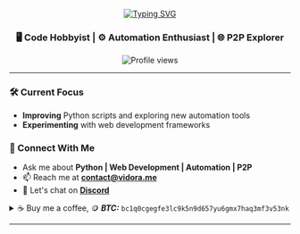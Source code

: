<p align="center">
  <a href="https://git.io/typing-svg">
    <img src="https://readme-typing-svg.demolab.com/?lines=Hello+there!+%F0%9F%91%8B;I%27m+RK&center=true&size=28" alt="Typing SVG">
  </a>
</p>

<h3 align="center">
  🖥️ Code Hobbyist | ⚙️ Automation Enthusiast | 🌐 P2P Explorer
</h3>

<p align="center">
  <img src="https://komarev.com/ghpvc/?username=RKeaves&label=Profile%20views&color=0e75b6&style=flat" alt="Profile views" />
</p>

---

### 🛠️ Current Focus
- **Improving** Python scripts and exploring new automation tools
- **Experimenting** with web development frameworks

### 💬 Connect With Me
- Ask me about **Python | Web Development | Automation | P2P**
- 📫 Reach me at **contact@vidora.me**
- 🚀 Let's chat on <a href="https://dcd.gg/vidora" target="_blank"><strong>Discord</strong></a>


<details>
  <summary>☕ Buy me a coffee, 🪙 <strong><em>BTC:</em></strong> <code>bc1q0cgegfe3lc9k5n9d657yu6gmx7haq3mf3v53nk</code></summary>
  

  - **ETH**: `0xc4B1CCA7aeB39FF6cf98D1f955B257706b330C8C`
  - **DOGE**: `DHU4xvNJgvNqgGtVLre7L4ubgzBQERiemn`

</details>

---

